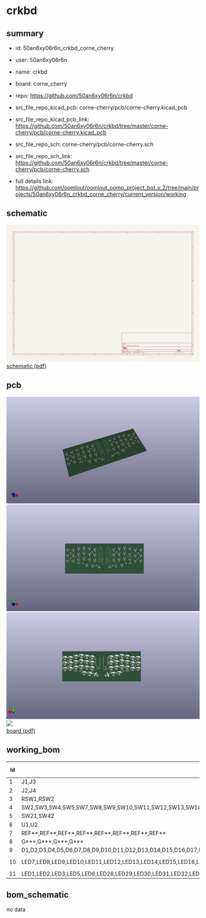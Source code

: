 # crkbd
 
## summary 
* id: 50an6xy06r6n_crkbd_corne_cherry
* user: 50an6xy06r6n
* name: crkbd
* board: corne_cherry
* repo: https://github.com/50an6xy06r6n/crkbd
* src_file_repo_kicad_pcb: corne-cherry/pcb/corne-cherry.kicad_pcb
* src_file_repo_kicad_pcb_link: https://github.com/50an6xy06r6n/crkbd/tree/master/corne-cherry/pcb/corne-cherry.kicad_pcb


* src_file_repo_sch: corne-cherry/pcb/corne-cherry.sch
* src_file_repo_sch_link: https://github.com/50an6xy06r6n/crkbd/tree/master/corne-cherry/pcb/corne-cherry.sch
* full details link: https://github.com/oomlout/oomlout_oomp_project_bot_v_2/tree/main/projects/50an6xy06r6n_crkbd_corne_cherry/current_version/working  

## schematic  
![](working_schematic_600.png)  
[schematic (pdf)](working_schematic.pdf)  

## pcb  
![](working_3d_600.png) 
![](working_3d_front_600.png)  
![](working_3d_back_600.png)  
![](working_600.png)  
[board (pdf)](working.pdf)  

## working_bom
| Id | Designator | Footprint | Quantity | Designation | Supplier and ref |  | None | 
| --- | --- | --- | --- | --- | --- | --- | --- | 
| 1 | J1,J3 | MJ-4PP-9_1side | 2 | MJ-4PP-9 |  |  | [''] | 
| 2 | J2,J4 | OLED_1side | 2 | OLED |  |  | [''] | 
| 3 | RSW1,RSW2 | ResetSW_1side | 2 | SW_PUSH |  |  | [''] | 
| 4 | SW2,SW3,SW4,SW5,SW7,SW8,SW9,SW10,SW11,SW12,SW13,SW14,SW15,SW16,SW17,SW18,SW19,SW20,SW37,SW38,SW39,SW40,SW41,SW25,SW26,SW28,SW24,SW29,SW35,SW36,SW22,SW23,SW30,SW31,SW32,SW33,SW34,SW1,SW6,SW27 | CherryMX_Hotswap | 40 | SW_PUSH |  |  | [''] | 
| 5 | SW21,SW42 | CherryMX_Hotswap_1.5u | 2 | SW_PUSH |  |  | [''] | 
| 6 | U1,U2 | ProMicro_v3 | 2 | ProMicro |  |  | [''] | 
| 7 | REF**,REF**,REF**,REF**,REF**,REF**,REF**,REF** | Breakaway_Tabs | 8 | Breakaway_Tabs |  |  | [''] | 
| 8 | G***,G***,G***,G*** | corne-logo-horizontal | 4 | LOGO |  |  | [''] | 
| 9 | D1,D2,D3,D4,D5,D6,D7,D8,D9,D10,D11,D12,D13,D14,D15,D16,D17,D18,D19,D20,D21,D23,D24,D25,D27,D28,D29,D30,D31,D32,D33,D34,D35,D36,D37,D38,D39,D40,D41,D42,D22,D26 | D3_SMD_v2 | 42 | D |  |  | [''] | 
| 10 | LED7,LED8,LED9,LED10,LED11,LED12,LED13,LED14,LED15,LED16,LED17,LED18,LED19,LED20,LED21,LED22,LED24,LED27,LED43,LED44,LED45,LED46,LED47,LED48,LED49,LED50,LED51,LED52,LED53,LED25,LED26,LED23,LED34,LED35,LED36,LED37,LED38,LED39,LED40,LED41,LED42,LED54 | YS-SK6812MINI-E | 42 | YS-SK6812MINI-E |  |  | [''] | 
| 11 | LED1,LED2,LED3,LED5,LED6,LED28,LED29,LED30,LED31,LED32,LED33,LED4 | LED_WS2812B_PLCC4_5.0x5.0mm_P3.2mm | 12 | WS2812B |  |  | [''] | 


## bom_schematic
no data


